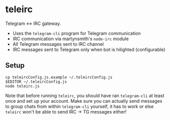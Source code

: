 teleirc
=======

Telegram <-> IRC gateway.

* Uses the `telegram-cli` program for Telegram communication
* IRC communication via martynsmith's `node-irc` module
* All Telegram messages sent to IRC channel
* IRC messages sent to Telegram only when bot is hilighted (configurable)

Setup
-----

    cp teleircConfig.js.example ~/.teleircConfig.js
    $EDITOR ~/.teleircConfig.js
    node teleirc.js

Note that before running `teleirc`, you should have ran
`telegram-cli` at least once and set up your account. Make
sure you can actually send messages to group chats from within
`telegram-cli` yourself, it has to work or else `teleirc` won't
be able to send IRC -> TG messages either!
